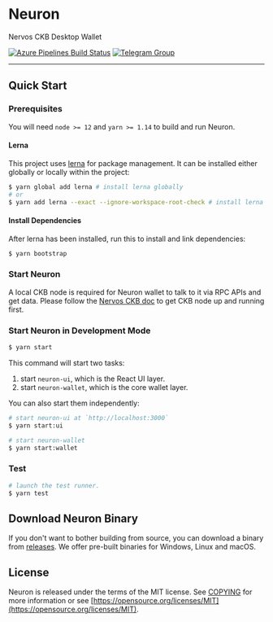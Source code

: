 # Neuron

Nervos CKB Desktop Wallet

[![Azure Pipelines Build Status](https://dev.azure.com/nervosnetwork/neuron/_apis/build/status/nervosnetwork.neuron?branchName=develop)](https://dev.azure.com/nervosnetwork/neuron/_build/latest?definitionId=8&branchName=develop)
[![Telegram Group](https://cdn.rawgit.com/Patrolavia/telegram-badge/8fe3382b/chat.svg)](https://t.me/nervos_ckb_dev)

---

## Quick Start

### Prerequisites

You will need `node >= 12` and `yarn >= 1.14` to build and run Neuron.

#### Lerna

This project uses [lerna](https://github.com/lerna/lerna/) for package management. It can be installed either globally or locally within the project:

```sh
$ yarn global add lerna # install lerna globally
# or
$ yarn add lerna --exact --ignore-workspace-root-check # install lerna locally within the project
```

#### Install Dependencies

After lerna has been installed, run this to install and link dependencies:

```sh
$ yarn bootstrap
```

### Start Neuron

A local CKB node is required for Neuron wallet to talk to it via RPC APIs and get data. Please follow the [Nervos CKB doc](https://docs.nervos.org/references/neuron-wallet-guide.html#1-run-a-ckb-mainnet-node) to get CKB node up and running first.

### Start Neuron in Development Mode

```sh
$ yarn start
```

This command will start two tasks:

1. start `neuron-ui`, which is the React UI layer.
2. start `neuron-wallet`, which is the core wallet layer.

You can also start them independently:

```sh
# start neuron-ui at `http://localhost:3000`
$ yarn start:ui
```

```sh
# start neuron-wallet
$ yarn start:wallet
```

### Test

```sh
# launch the test runner.
$ yarn test
```

## Download Neuron Binary

If you don't want to bother building from source, you can download a binary from [releases](https://github.com/nervosnetwork/neuron/releases). We offer pre-built binaries for Windows, Linux and macOS.

## License

Neuron is released under the terms of the MIT license. See [COPYING](COPYING) for more information or see [https://opensource.org/licenses/MIT](https://opensource.org/licenses/MIT).
